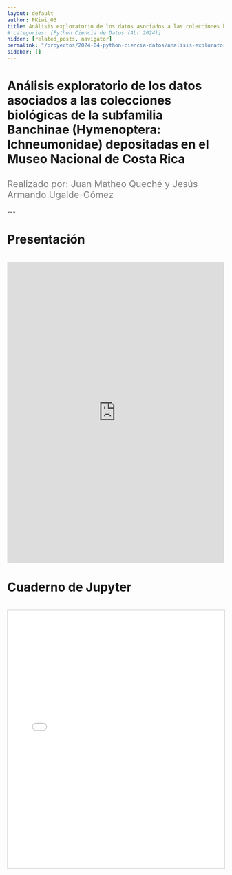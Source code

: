 ```yaml
---
layout: default
author: PKiwi_03
title: Análisis exploratorio de los datos asociados a las colecciones biológicas de la subfamilia Banchinae (Hymenoptera Ichneumonidae) depositadas en el Museo Nacional de Costa Rica
# categories: [Python Ciencia de Datos (Abr 2024)]
hidden: [related_posts, navigator]
permalink: "/proyectos/2024-04-python-ciencia-datos/analisis-exploratorio-colecciones-biologicas.html"
sidebar: []
---
```


# Análisis exploratorio de los datos asociados a las colecciones biológicas de la subfamilia Banchinae (Hymenoptera: Ichneumonidae) depositadas en el Museo Nacional de Costa Rica
<h2 style="color: gray; font-weight: normal;">
Realizado por:  Juan Matheo Queché y Jesús Armando Ugalde-Gómez
</h2>
---

# Presentación
<br>

<iframe width="100%" height="700" src="https://www.youtube.com/embed/uNOgwyZSG6M" frameborder="0" allow="accelerometer; autoplay; clipboard-write; encrypted-media; gyroscope; picture-in-picture; web-share" referrerpolicy="strict-origin-when-cross-origin" allowfullscreen></iframe>

<br>

# Cuaderno de Jupyter
<br>
<iframe 
    src="/assets/html/jesus_ugalde.html" 
    width="100%" 
    height="600" 
    style="border: 1px solid #ccc;"
></iframe>